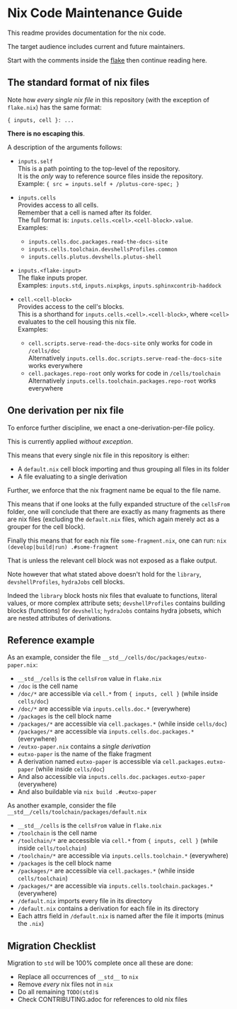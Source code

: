 # Nix Code Maintenance Guide

This readme provides documentation for the nix code.

The target audience includes current and future maintainers.

Start with the comments inside the [flake](../flake.nix) then continue reading here.

## The standard format of nix files 

Note how *every single nix file* in this repository (with the exception
of `flake.nix`) has the same format:
```
{ inputs, cell }: ...
```
**There is no escaping this**.

A description of the arguments follows:

- `inputs.self`\
  This is a path pointing to the top-level of the repository.\
  It is the *only* way to reference source files inside the repository.\
  Example: `{ src = inputs.self + /plutus-core-spec; }`

- `inputs.cells`\
  Provides access to all cells.\
  Remember that a cell is named after its folder.\
  The full format is: `inputs.cells.<cell>.<cell-block>.value`.\
  Examples:
  - `inputs.cells.doc.packages.read-the-docs-site`
  - `inputs.cells.toolchain.devshellsProfiles.common`
  - `inputs.cells.plutus.devshells.plutus-shell`

- `inputs.<flake-input>`\
  The flake inputs proper.\
  Examples: `inputs.std`, `inputs.nixpkgs`, `inputs.sphinxcontrib-haddock`

- `cell.<cell-block>`\
  Provides access to the cell's blocks.\
  This is a shorthand for `inputs.cells.<cell>.<cell-block>`, where `<cell>` evaluates to the cell housing this nix file.\
  Examples:
  - `cell.scripts.serve-read-the-docs-site` only works for code in `/cells/doc`\
    Alternatively `inputs.cells.doc.scripts.serve-read-the-docs-site` works everywhere
  - `cell.packages.repo-root` only works for code in `/cells/toolchain`\
    Alternatively `inputs.cells.toolchain.packages.repo-root` works everywhere

## One derivation per nix file

To enforce further discipline, we enact a one-derivation-per-file policy.

This is currently applied *without exception*.

This means that every single nix file in this repository is either:

- A `default.nix` cell block importing and thus grouping all files in its folder
- A file evaluating to a single derivation

Further, we enforce that the nix fragment name be equal to the file name.

This means that if one looks at the fully expanded structure of the `cellsFrom` folder, one will conclude that there are exactly as many fragments as there are nix files (excluding the `default.nix` files, which again merely act as a grouper for the cell block).

Finally this means that for each nix file `some-fragment.nix`, one can run:
`nix (develop|build|run) .#some-fragment`

That is unless the relevant cell block was not exposed as a flake output.

Note however that what stated above doesn't hold for the `library`, `devshellProfiles`, `hydraJobs` cell blocks.

Indeed the `library` block hosts nix files that evaluate to functions, literal values, or more complex attribute sets; `devshellProfiles` contains building blocks (functions) for `devshells`; `hydraJobs` contains hydra jobsets, which are nested attributes of derivations.

## Reference example

As an example, consider the file `__std__/cells/doc/packages/eutxo-paper.nix`:

- `__std__/cells` is the `cellsFrom` value in `flake.nix`
- `/doc` is the cell name
- `/doc/*` are accessible via `cell.*` from `{ inputs, cell }` (while inside `cells/doc`)
- `/doc/*` are accessible via `inputs.cells.doc.*` (everywhere)
- `/packages` is the cell block name
- `/packages/*` are accessible via `cell.packages.*` (while inside `cells/doc`)
- `/packages/*` are accessible via `inputs.cells.doc.packages.*` (everywhere)
- `/eutxo-paper.nix` contains a *single derivation*
- `eutxo-paper` is the name of the flake fragment
- A derivation named `eutxo-paper` is accessible via `cell.packages.eutxo-paper` (while inside `cells/doc`)
- And also accessible via `inputs.cells.doc.packages.eutxo-paper` (everywhere)
- And also buildable via `nix build .#eutxo-paper`

As another example, consider the file `__std__/cells/toolchain/packages/default.nix`

- `__std__/cells` is the `cellsFrom` value in `flake.nix`
- `/toolchain` is the cell name
- `/toolchain/*` are accessible via `cell.*` from `{ inputs, cell }` (while inside `cells/toolchain`)
- `/toolchain/*` are accessible via `inputs.cells.toolchain.*` (everywhere)
- `/packages` is the cell block name
- `/packages/*` are accessible via `cell.packages.*` (while inside `cells/toolchain`)
- `/packages/*` are accessible via `inputs.cells.toolchain.packages.*` (everywhere)
- `/default.nix` imports every file in its directory
- `/default.nix` contains a derivation for each file in its directory
- Each attrs field in `/default.nix` is named after the file it imports (minus the `.nix`)


## Migration Checklist 

Migration to `std` will be 100% complete once all these are done:

- Replace all occurrences of `__std__` to `nix`
- Remove *every* nix files not in `nix` 
- Do all remaining `TODO(std)`s 
- Check CONTRIBUTING.adoc for references to old nix files